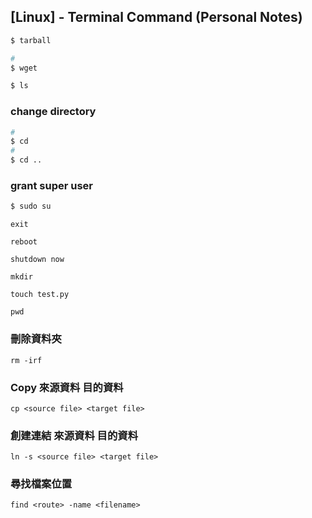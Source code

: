 ## [Linux] - Terminal Command (Personal Notes)

```bash
$ tarball

```


```bash
# 
$ wget
```


```bash
$ ls
```


### change directory


```bash
#
$ cd
#
$ cd ..

```


### grant super user
```bash
$ sudo su
```



```
exit
```



```
reboot
```



```
shutdown now
```



```
mkdir
```



```
touch test.py
```



```
pwd
```

### 刪除資料夾

```
rm -irf
```

### Copy 來源資料 目的資料

```
cp <source file> <target file>
```



### 創建連結 來源資料 目的資料

```
ln -s <source file> <target file>
```



### 尋找檔案位置

```
find <route> -name <filename>
```



